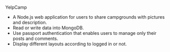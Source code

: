 YelpCamp
- A Node.js web application for users to share campgrounds with pictures and description.
- Read or write data into MongoDB.
- Use passport authentication that enables users to manage only their posts and comments. 
- Display different layouts according to logged in or not.
